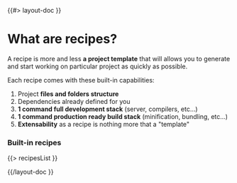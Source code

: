 <!--
/**
 * @name            What are recipes?
 * @namespace       doc.recipes
 * @type            Markdown
 * @platform        md
 * @status          stable
 * @menu            Documentation / Recipes           /doc/recipes/what-are-recipes
 *
 * @since           2.0.0
 * @author    Olivier Bossel <olivier.bossel@gmail.com> (https://olivierbossel.com)
 */
-->

{{#> layout-doc }}

# What are recipes?

A recipe is more and less **a project template** that will allows you to generate and start working on particular project as quickly as possible.

Each recipe comes with these built-in capabilities:

1. Project **files and folders structure**
2. Dependencies already defined for you
3. **1 command full development stack** (server, compilers, etc...)
4. **1 command production ready build stack** (minification, bundling, etc...)
5. **Extensability** as a recipe is nothing more that a "template"

### Built-in recipes

{{> recipesList }}

{{/layout-doc }}
